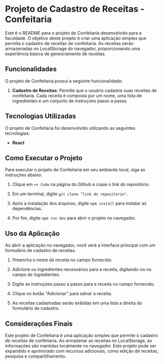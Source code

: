 # Projeto de Cadastro de Receitas - Confeitaria

Este é o README para o projeto de Confeitaria desenvolvido para a faculdade. O objetivo deste projeto é criar uma aplicação simples que permita o cadastro de receitas de confeitaria. As receitas serão armazenadas no LocalStorage do navegador, proporcionando uma experiência básica de gerenciamento de receitas.

## Funcionalidades

O projeto de Confeitaria possui a seguinte funcionalidade:

1. **Cadastro de Receitas**: Permite que o usuário cadastre suas receitas de confeitaria. Cada receita é composta por um nome, uma lista de ingredientes e um conjunto de instruções passo a passo.

## Tecnologias Utilizadas

O projeto de Confeitaria foi desenvolvido utilizando as seguintes tecnologias:

- **React**

## Como Executar o Projeto

Para executar o projeto de Confeitaria em seu ambiente local, siga as instruções abaixo:

1. Clique em `<> Code` na página do Github e copie o link do repositório.

2. Em um terminal, digite `git clone "link do repositorio"`.

3. Após a instalação dos arquivos, digite `npm install` para instalar as dependências.

4. Por fim, digite `npm run dev` para abrir o projeto no navegador.

## Uso da Aplicação

Ao abrir a aplicação no navegador, você verá a interface principal com um formulário de cadastro de receitas.

1. Preencha o nome da receita no campo fornecido.

2. Adicione os ingredientes necessários para a receita, digitando-os no campo de ingredientes.

3. Digite as instruções passo a passo para a receita no campo fornecido.

4. Clique no botão "Adicionar" para salvar a receita.

5. As receitas cadastradas serão exibidas em uma lista a direita do formulário de cadastro.

## Considerações Finais

Este projeto de Confeitaria é uma aplicação simples que permite o cadastro de receitas de confeitaria. Ao armazenar as receitas no LocalStorage, as informações são mantidas localmente no navegador. Este projeto pode ser expandido e aprimorado com recursos adicionais, como edição de receitas, pesquisa e compartilhamento.
